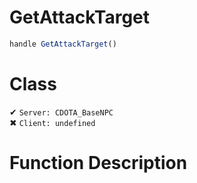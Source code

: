 # GetAttackTarget
```js	
handle GetAttackTarget()
```
# Class
✔ `Server: CDOTA_BaseNPC`  
✖ `Client: undefined`  

# Function Description

